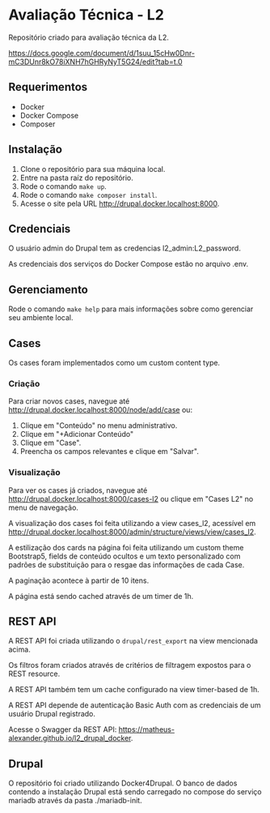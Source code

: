 # Avaliação Técnica - L2
Repositório criado para avaliação técnica da L2.

https://docs.google.com/document/d/1suu_15cHw0Dnr-mC3DUnr8kO78iXNH7hGHRyNyT5G24/edit?tab=t.0

## Requerimentos
- Docker
- Docker Compose
- Composer

## Instalação
 1. Clone o repositório para sua máquina local.
 2. Entre na pasta raíz do repositório.
 3. Rode o comando `make up`.
 4. Rode o comando `make composer install`.
 5. Acesse o site pela URL http://drupal.docker.localhost:8000.

## Credenciais
O usuário admin do Drupal tem as credencias l2_admin:L2_password.

As credenciais dos serviços do Docker Compose estão no arquivo .env.

## Gerenciamento
Rode o comando `make help` para mais informações sobre como gerenciar seu ambiente local.

## Cases

Os cases foram implementados como um custom content type.

### Criação
Para criar novos cases, navegue até http://drupal.docker.localhost:8000/node/add/case ou:

 1. Clique em "Conteúdo" no menu administrativo.
 2. Clique em "+Adicionar Conteúdo"
 3. Clique em "Case".
 4. Preencha os campos relevantes e clique em "Salvar".

### Visualização
Para ver os cases já criados, navegue até http://drupal.docker.localhost:8000/cases-l2 ou clique em "Cases L2" no menu de navegação.

A visualização dos cases foi feita utilizando a view cases_l2, acessível em http://drupal.docker.localhost:8000/admin/structure/views/view/cases_l2.

A estilização dos cards na página foi feita utilizando um custom theme Bootstrap5, fields de conteúdo ocultos e um texto personalizado com padrões de substituição para o resgae das informações de cada Case.

A paginação acontece à partir de 10 itens.

A página está sendo cached através de um timer de 1h. 

## REST API

A REST API foi criada utilizando o `drupal/rest_export` na view mencionada acima.

Os filtros foram criados através de critérios de filtragem expostos para o REST resource.

A REST API também tem um cache configurado na view timer-based de 1h.

A REST API depende de autenticação Basic Auth com as credenciais de um usuário Drupal registrado.

Acesse o Swagger da REST API: https://matheus-alexander.github.io/l2_drupal_docker.

## Drupal
O repositório foi criado utilizando Docker4Drupal.
O banco de dados contendo a instalação Drupal está sendo carregado no compose do serviço mariadb através da pasta ./mariadb-init.
